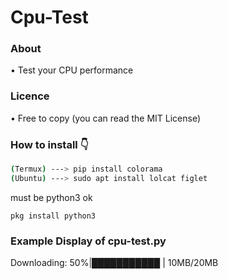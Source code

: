 # Cpu-Test
### About
• Test your CPU performance
### Licence
• Free to copy (you can read the MIT License)
### How to install 👇
```bash
(Termux) ---> pip install colorama
(Ubuntu) ---> sudo apt install lolcat figlet
```
must be python3 ok

```baah
pkg install python3
```
### Example Display of cpu-test.py
Downloading: 50%|███████████         | 10MB/20MB
